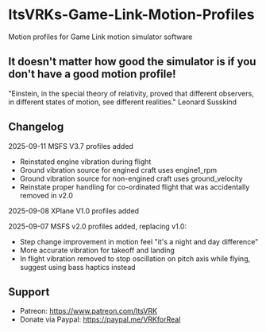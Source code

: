 # ItsVRKs-Game-Link-Motion-Profiles
Motion profiles for Game Link motion simulator software

## It doesn't matter how good the simulator is if you don't have a good motion profile!

"Einstein, in the special theory of relativity, proved that different observers, in different states of motion, see different realities." Leonard Susskind

## Changelog

2025-09-11 MSFS V3.7 profiles added

- Reinstated engine vibration during flight
- Ground vibration source for engined craft uses engine1_rpm
- Ground vibration source for non-engined craft uses ground_velocity
- Reinstate proper handling for co-ordinated flight that was accidentally removed in v2.0

2025-09-08 XPlane V1.0 profiles added

2025-09-07 MSFS v2.0 profiles added, replacing v1.0:

- Step change improvement in motion feel "it's a night and day difference"
- More accurate vibration for takeoff and landing
- In flight vibration removed to stop oscillation on pitch axis while flying, suggest using bass haptics instead

## Support

- Patreon: https://www.patreon.com/ItsVRK
- Donate via Paypal: https://paypal.me/VRKforReal
